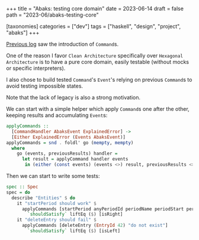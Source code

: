 +++
title = "Abaks: testing core domain"
date = 2023-06-14
draft = false
path = "2023-06/abaks-testing-core"

[taxonomies]
categories = ["dev"]
tags = ["haskell", "design", "project", "abaks"]
+++

[Previous log](@/blog/2023-06-11_abaks-commands.md) saw the introduction of `Command`s.

One of the reason I favor `Clean Architecture` specifically over `Hexagonal Architecture` is to have a pure core domain, easily testable (without mocks or specific interpreters).

I also chose to build tested `Command`'s `Event`'s relying on previous `Command`s to avoid testing impossible states.

Note that the lack of legacy is also a strong motivation.

We can start with a simple helper which apply `Command`s one after the other, keeping results and accumulating `Event`s:

```haskell
applyCommands ::
  [CommandHandler AbaksEvent ExplainedError] ->
  [Either ExplainedError (Events AbaksEvent)]
applyCommands = snd . foldl' go (mempty, mempty)
  where
    go (events, previousResults) handler =
      let result = applyCommand handler events
       in (either (const events) (events <>) result, previousResults <> [result])
```

Then we can start to write some tests:

```haskell
spec :: Spec
spec = do
  describe "Entities" $ do
    it "startPeriod should work" $
      applyCommands [startPeriod anyPeriodId periodName periodStart periodEnd (Amount 0)]
        `shouldSatisfy` liftEq ($) [isRight]
    it "deleteEntry should fail" $
      applyCommands [deleteEntry (EntryId 42) "do not exist"]
        `shouldSatisfy` liftEq ($) [isLeft]
```
